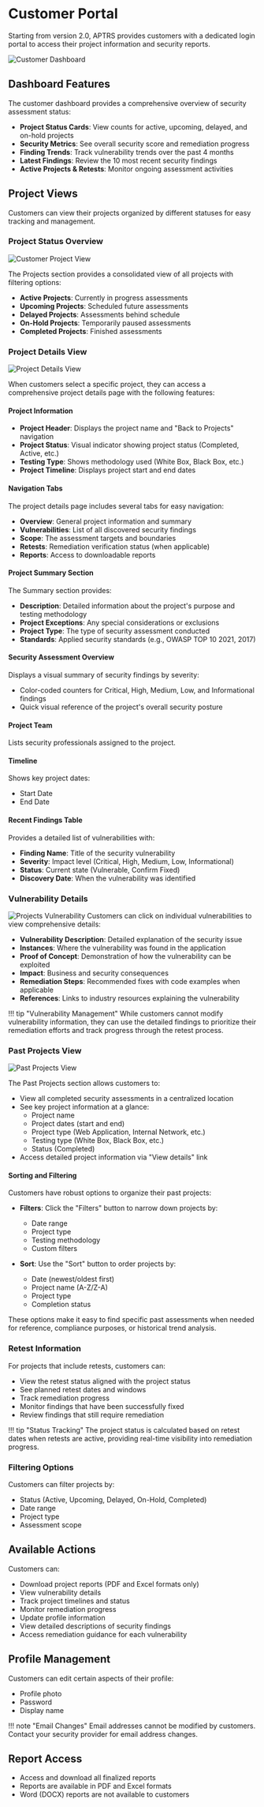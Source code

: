 # Customer Portal

Starting from version 2.0, APTRS provides customers with a dedicated login portal to access their project information and security reports.

![Customer Dashboard](https://raw.githubusercontent.com/APTRS/APTRS-Changelog/refs/heads/main/images/customer-dashboard.png)

## Dashboard Features

The customer dashboard provides a comprehensive overview of security assessment status:

- **Project Status Cards**: View counts for active, upcoming, delayed, and on-hold projects
- **Security Metrics**: See overall security score and remediation progress
- **Finding Trends**: Track vulnerability trends over the past 4 months
- **Latest Findings**: Review the 10 most recent security findings
- **Active Projects & Retests**: Monitor ongoing assessment activities

## Project Views

Customers can view their projects organized by different statuses for easy tracking and management.

### Project Status Overview

![Customer Project View](https://raw.githubusercontent.com/APTRS/APTRS-Changelog/refs/heads/main/images/customer-project-view.png)

The Projects section provides a consolidated view of all projects with filtering options:

- **Active Projects**: Currently in progress assessments
- **Upcoming Projects**: Scheduled future assessments
- **Delayed Projects**: Assessments behind schedule
- **On-Hold Projects**: Temporarily paused assessments
- **Completed Projects**: Finished assessments

### Project Details View

![Project Details View](https://raw.githubusercontent.com/APTRS/APTRS-Changelog/refs/heads/main/images/customer-project-details.png)

When customers select a specific project, they can access a comprehensive project details page with the following features:

#### Project Information

- **Project Header**: Displays the project name and "Back to Projects" navigation
- **Project Status**: Visual indicator showing project status (Completed, Active, etc.)
- **Testing Type**: Shows methodology used (White Box, Black Box, etc.)
- **Project Timeline**: Displays project start and end dates

#### Navigation Tabs

The project details page includes several tabs for easy navigation:
- **Overview**: General project information and summary
- **Vulnerabilities**: List of all discovered security findings
- **Scope**: The assessment targets and boundaries
- **Retests**: Remediation verification status (when applicable)
- **Reports**: Access to downloadable reports

#### Project Summary Section

The Summary section provides:
- **Description**: Detailed information about the project's purpose and testing methodology
- **Project Exceptions**: Any special considerations or exclusions
- **Project Type**: The type of security assessment conducted
- **Standards**: Applied security standards (e.g., OWASP TOP 10 2021, 2017)

#### Security Assessment Overview

Displays a visual summary of security findings by severity:
- Color-coded counters for Critical, High, Medium, Low, and Informational findings
- Quick visual reference of the project's overall security posture

#### Project Team

Lists security professionals assigned to the project.

#### Timeline

Shows key project dates:
- Start Date
- End Date

#### Recent Findings Table

Provides a detailed list of vulnerabilities with:
- **Finding Name**: Title of the security vulnerability
- **Severity**: Impact level (Critical, High, Medium, Low, Informational)
- **Status**: Current state (Vulnerable, Confirm Fixed)
- **Discovery Date**: When the vulnerability was identified

### Vulnerability Details


![Projects Vulnerability](https://raw.githubusercontent.com/APTRS/APTRS-Changelog/refs/heads/main/images/customer-projects-Vulnerability.png)
Customers can click on individual vulnerabilities to view comprehensive details:

- **Vulnerability Description**: Detailed explanation of the security issue
- **Instances**: Where the vulnerability was found in the application
- **Proof of Concept**: Demonstration of how the vulnerability can be exploited
- **Impact**: Business and security consequences
- **Remediation Steps**: Recommended fixes with code examples when applicable
- **References**: Links to industry resources explaining the vulnerability

!!! tip "Vulnerability Management"
    While customers cannot modify vulnerability information, they can use the detailed findings to prioritize their remediation efforts and track progress through the retest process.

### Past Projects View

![Past Projects View](https://raw.githubusercontent.com/APTRS/APTRS-Changelog/refs/heads/main/images/customer-past-projects.png)

The Past Projects section allows customers to:

- View all completed security assessments in a centralized location
- See key project information at a glance:
  - Project name
  - Project dates (start and end)
  - Project type (Web Application, Internal Network, etc.)
  - Testing type (White Box, Black Box, etc.)
  - Status (Completed)
- Access detailed project information via "View details" link

#### Sorting and Filtering

Customers have robust options to organize their past projects:

- **Filters**: Click the "Filters" button to narrow down projects by:

    - Date range
    - Project type
    - Testing methodology
    - Custom filters

- **Sort**: Use the "Sort" button to order projects by:

    - Date (newest/oldest first)
    - Project name (A-Z/Z-A)
    - Project type
    - Completion status

These options make it easy to find specific past assessments when needed for reference, compliance purposes, or historical trend analysis.

### Retest Information

For projects that include retests, customers can:

- View the retest status aligned with the project status
- See planned retest dates and windows
- Track remediation progress
- Monitor findings that have been successfully fixed
- Review findings that still require remediation

!!! tip "Status Tracking"
    The project status is calculated based on retest dates when retests are active, providing real-time visibility into remediation progress.

### Filtering Options

Customers can filter projects by:

- Status (Active, Upcoming, Delayed, On-Hold, Completed)
- Date range
- Project type
- Assessment scope

## Available Actions

Customers can:

- Download project reports (PDF and Excel formats only)
- View vulnerability details
- Track project timelines and status
- Monitor remediation progress
- Update profile information
- View detailed descriptions of security findings
- Access remediation guidance for each vulnerability

## Profile Management

Customers can edit certain aspects of their profile:

- Profile photo
- Password
- Display name

!!! note "Email Changes"
    Email addresses cannot be modified by customers. Contact your security provider for email address changes.

## Report Access

- Access and download all finalized reports
- Reports are available in PDF and Excel formats
- Word (DOCX) reports are not available to customers